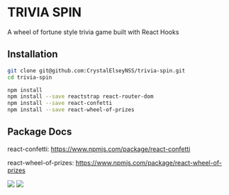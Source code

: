 # TRIVIA SPIN

A wheel of fortune style trivia game built with React Hooks 


## Installation

```bash
git clone git@github.com:CrystalElseyNSS/trivia-spin.git
cd trivia-spin
```

```bash
npm install
npm install --save reactstrap react-router-dom
npm install --save react-confetti
npm install --save react-wheel-of-prizes
```

## Package Docs

react-confetti: https://www.npmjs.com/package/react-confetti

react-wheel-of-prizes: https://www.npmjs.com/package/react-wheel-of-prizes

![](https://eventfinity-production-assets.s3.amazonaws.com/materials/1149101/original/wheel1.png)
![](https://eventfinity-production-assets.s3.amazonaws.com/materials/1149111/original/wheel2.png)